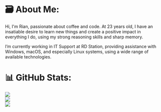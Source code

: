 # 🗃 About Me:

Hi, I'm Rian, passionate about coffee and code. At 23 years old, I have an insatiable desire to learn new things and create a positive impact in everything I do, using my strong reasoning skills and sharp memory.

I’m currently working in IT Support at RD Station, providing assistance with Windows, macOS, and especially Linux systems, using a wide range of available technologies.

# 📊 GitHub Stats:
![](https://github-readme-stats.vercel.app/api?username=RianMarques-2002&theme=radical&hide_border=false&include_all_commits=false&count_private=false)<br/>
![](https://github-readme-streak-stats.herokuapp.com/?user=RianMarques-2002&theme=radical&hide_border=false)<br/>
![](https://github-readme-stats.vercel.app/api/top-langs/?username=RianMarques-2002&theme=radical&hide_border=false&include_all_commits=false&count_private=false&layout=compact)
